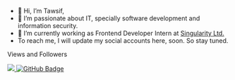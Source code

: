 - 👋 Hi, I’m Tawsif,
- 👀 I’m passionate about IT, specially software development and information security. 
- 🌱 I’m currently working as Frontend Developer Intern at [Singularity Ltd.](https://singularitybd.com/)
- To reach me, I will update my social accounts here, soon. So stay tuned.

Views and Followers

<a href="https://github.com/Meghna-DAS/github-profile-views-counter">
    <img src="https://komarev.com/ghpvc/?username=tawsifahmed">
</a>
<a href="https://github.com/tawsifahmed?tab=followers"><img src="https://img.shields.io/github/followers/tawsifahmed?label=Followers&style=social" alt="GitHub Badge"></a>

<!---
tawsifahmed/tawsifahmed is a ✨ special ✨ repository because its `README.md` (this file) appears on your GitHub profile.
You can click the Preview link to take a look at your changes.
--->
